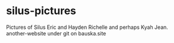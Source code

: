 # silus-pictures

Pictures of Silus Eric and Hayden Richelle and perhaps Kyah Jean.  
another-website under git on bauska.site
